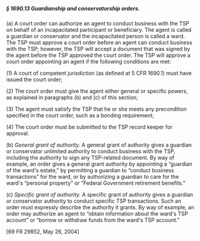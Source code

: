 ##### § 1690.13 Guardianship and conservatorship orders. #####

(a) A court order can authorize an agent to conduct business with the TSP on behalf of an incapacitated participant or beneficiary. The agent is called a guardian or conservator and the incapacitated person is called a ward. The TSP must approve a court order before an agent can conduct business with the TSP; however, the TSP will accept a document that was signed by the agent before the TSP approved the court order. The TSP will approve a court order appointing an agent if the following conditions are met:

(1) A court of competent jurisdiction (as defined at 5 CFR 1690.1) must have issued the court order;

(2) The court order must give the agent either general or specific powers, as explained in paragraphs (b) and (c) of this section;

(3) The agent must satisfy the TSP that he or she meets any precondition specified in the court order, such as a bonding requirement;

(4) The court order must be submitted to the TSP record keeper for approval.

(b) *General grant of authority.* A general grant of authority gives a guardian or conservator unlimited authority to conduct business with the TSP, including the authority to sign any TSP-related document. By way of example, an order gives a general grant authority by appointing a “guardian of the ward's estate,” by permitting a guardian to “conduct business transactions” for the ward, or by authorizing a guardian to care for the ward's “personal property” or “Federal Government retirement benefits.”

(c) *Specific grant of authority.* A specific grant of authority gives a guardian or conservator authority to conduct specific TSP transactions. Such an order must expressly describe the authority it grants. By way of example, an order may authorize an agent to “obtain information about the ward's TSP account” or “borrow or withdraw funds from the ward's TSP account.”

[69 FR 29852, May 26, 2004]
